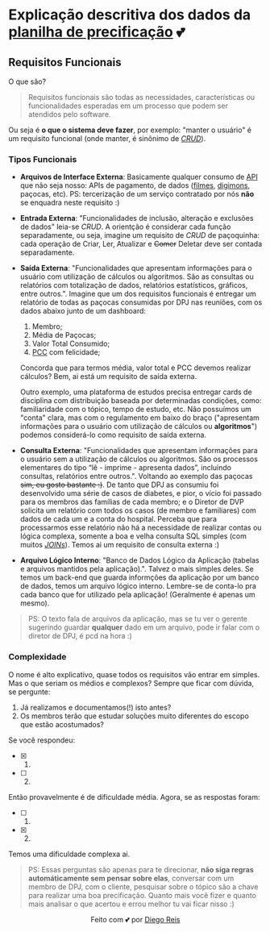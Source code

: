 # Explicação descritiva dos dados da [planilha de precificação](https://docs.google.com/spreadsheets/d/1_GYgavkEbLLr7kyt4ZlJYMXsbDk1Jt-96cjR4khYs9M/edit#gid=852988936) 💕

## Requisitos Funcionais

O que são?


> Requisitos funcionais são todas as necessidades, características ou funcionalidades esperadas em um processo que podem ser atendidos pelo software.

Ou seja é **o que o sistema deve fazer**, por exemplo: "manter o usuário" é um requisito funcional (onde manter,
é sinônimo de [_CRUD_](https://en.wikipedia.org/wiki/Create,_read,_update_and_delete)).

### Tipos Funcionais
- **Arquivos de Interface Externa**: Basicamente qualquer consumo de [API](https://en.wikipedia.org/wiki/API) que não seja nosso: APIs de pagamento, de dados ([filmes](https://www.omdbapi.com/), [digimons](https://digimon-api.com/), paçocas, etc). PS: tercerização de um serviço contratado por nós **não** se enquadra neste requisito :)
 
- **Entrada Externa**:
"Funcionalidades de inclusão, alteração e exclusões de dados"
leia-se _CRUD_. A orientção é considerar cada função separadamente, ou seja, imagine um requisito de _CRUD_ de paçoquinha: cada operação de Criar, Ler, Atualizar e ~~Comer~~ Deletar deve ser contada separadamente.
  
- **Saída Externa**: "Funcionalidades que apresentam informações para o usuário com utilização de cálculos ou algoritmos. São as consultas ou relatórios com totalização de dados, relatórios estatísticos, gráficos, entre outros.". Imagine que um dos requisitos funcionais é entregar um relatório de todas as paçocas consumidas por DPJ nas reuniões, com os dados abaixo junto de um dashboard:
  
  
    1. Membro;
    2. Média de Paçocas;
    3. Valor Total Consumido;
    4. [PCC](https://en.wikipedia.org/wiki/Pearson_correlation_coefficient) com felicidade;
   

  Concorda que para termos média, valor total e PCC devemos realizar cálculos? Bem, ai está um requisito de saída externa.

  Outro exemplo, uma plataforma de estudos precisa entregar cards de disciplina com distribuição baseada por determinadas condições, como: familiaridade com o tópico, tempo de estudo, etc. Não possuímos um "conta" clara, mas com o regulamento em baixo do braço ("apresentam informações para o usuário com utilização de cálculos ou **algoritmos**") podemos considerá-lo como requisito de saída externa.
  
- **Consulta Externa**: "Funcionalidades que apresentam informações para o usuário sem a utilização de cálculos ou algoritmos. São os processos elementares do tipo “lê - imprime - apresenta dados”, incluindo consultas, relatórios entre outros.". Voltando ao exemplo das paçocas ~~sim, eu gosto bastante :)~~. De tanto que DPJ as consumiu foi desenvolvido uma série de casos de diabetes, e pior, o vício foi passado para os membros das famílias de cada membro; e o Diretor de DVP solicita um relatório com todos os casos (de membro e familiares) com dados de cada um e a conta do hospital. Perceba que para processarmos esse relatório não há a necessidade de realizar contas ou lógica complexa, somente a boa e velha consulta SQL simples (com muitos [_JOINs_](https://en.wikipedia.org/wiki/Join_(SQL))). Temos ai um requisito de consulta externa :)

- **Arquivo Lógico Interno**: "Banco de Dados Lógico da Aplicação (tabelas e arquivos mantidos pela aplicação).". Talvez o mais simples deles. Se temos um back-end que guarda informções da aplicação por um banco de dados, temos um arquivo lógico interno. Lembre-se de conta-lo pra cada banco que for utilizado pela aplicação! (Geralmente é apenas um mesmo).
> PS: O texto fala de arquivos da aplicação, mas se tu ver o gerente sugerindo guardar **qualquer** dado em um arquivo, pode ir falar com o diretor de DPJ, é pcd na hora :)

### Complexidade
O nome é alto explicativo, quase todos os requisitos vão entrar em simples. Mas o que seriam os médios e complexos? Sempre que ficar com dúvida, se pergunte:

1. Já realizamos e documentamos(!) isto antes?
2. Os membros terão que estudar soluções muito diferentes do escopo que estão acostumados?

Se você respondeu:

- [x] 1.
- [ ] 2.
 
Então provavelmente é de dificuldade média. Agora, se as respostas foram:

- [ ] 1.
- [X] 2.

Temos uma dificuldade complexa ai.

> PS: Essas perguntas são apenas para te direcionar, **não siga regras automáticamente sem pensar sobre elas**, conversar com um membro de DPJ, com o cliente, pesquisar sobre o tópico são a chave para realizar uma boa precificação. Quanto mais você fizer e quanto mais analisar o que acertou e errou melhor tu vai ficar nisso :) 

<footer style="text-align: center">Feito com 💕 por <a href="https://github.com/diegoreis42" target="_blank">Diego Reis</a></footer>
